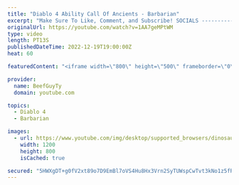 ```yaml
---
title: "Diablo 4 Ability Call Of Ancients - Barbarian"
excerpt: "Make Sure To Like, Comment, and Subscribe! SOCIALS ---------------------------------------------- Join Our ..."
originalUrl: https://youtube.com/watch?v=1AA7geMPtWM
type: video
length: PT13S
publishedDateTime: 2022-12-19T19:00:00Z
heat: 60

featuredContent: "<iframe width=\"800\" height=\"500\" frameborder=\"0\" src=\"https://www.youtube.com/embed/1AA7geMPtWM\" allow=\"accelerometer; autoplay; encrypted-media; gyroscope; picture-in-picture\" allowfullscreen></iframe>"

provider:
  name: BeefGuyTy
  domain: youtube.com

topics:
  - Diablo 4
  - Barbarian

images:
  - url: https://www.youtube.com/img/desktop/supported_browsers/dinosaur.png
    width: 1200
    height: 800
    isCached: true

secured: "5HWXgDT+g0fV2xt89o7D9EmBl7oVS4Hu8Hx3Vrn2SyTUWspCwTvt3kNo1z5fRY3zD240CErTIfE6l/bWmGURpzJSSI1nlRuiW37K/B9uGsk2wUkYbJVSOc8kcdNN9vd3gjng5e8viYOH4W6CmynPgrOD69WqZVL1l5ujbCNdndAYewKArBZ1SvM1FO9t4g6WLR/TpytVFUsyXBGiiX3EUYYZ97UDriTO01xtlxT/kWyu6+HsMXYy3oG8SZWZBncEBdSwZzX3afpUR31Af5DbB2xSM6cJPOUDc0B1NmUZHrtrY5kgUrVlmeir+TQlkt2soEKFxc45lXFIuxvyChSgcTZ+zOuiFFYHYIaSoCIx3vkbJFKQ/ZALqfJqIPLLpXRdfJg7I9Sm6YQS4al5KwFAE+wxCmjhPQjGVvJnzfPCNz4=;ZRo140TXegF528+7U1ZLvg=="
---
```


